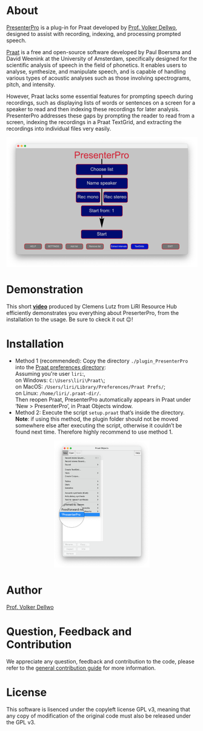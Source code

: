 # About
[PresenterPro](https://www.zora.uzh.ch/id/eprint/127817/1/P%26P2016_Dellwo.pdf) is a plug-in for Praat developed by [Prof. Volker Dellwo](https://www.linguistik.uzh.ch/de/about/mitglieder/dellwo.html), designed to assist with recording, indexing, and processing prompted speech. 

[Praat](https://www.fon.hum.uva.nl/praat/) is a free and open-source software developed by Paul Boersma and David Weenink at the University of Amsterdam, specifically designed for the scientific analysis of speech in the field of phonetics. It enables users to analyse, synthesize, and manipulate speech, and is capable of handling various types of acoustic analyses such as those involving spectrograms, pitch, and intensity. 

However, Praat lacks some essential features for prompting speech during recordings, such as displaying lists of words or sentences on a screen for a speaker to read and then indexing these recordings for later analysis. PresenterPro addresses these gaps by prompting the reader to read from a screen, indexing the recordings in a Praat TextGrid, and extracting the recordings into individual files very easily.

![Home screen of PresenterPro.](./images/PresentorPro_HomeScreen.png)

# Demonstration
This short **[video](https://www.youtube.com/watch?v=ysKoC0rHrR0)** produced by Clemens Lutz from LiRI Resource Hub efficiently demonstrates you everything about PreserterPro, from the installation to the usage. Be sure to ckeck it out 😉!

# Installation
- Method 1 (recommended): Copy the directory `./plugin_PresenterPro` into the [Praat preferences directory](https://www.fon.hum.uva.nl/praat/manual/preferences_folder.html): \
  Assuming you're user `liri`:, \
  on Windows: `C:\Users\liri\Praat\`; \
  on MacOS: `/Users/liri/Library/Preferences/Praat Prefs/`; \
  on Linux: `/home/liri/.praat-dir/`.\
  Then reopen Praat, PresenterPro automatically appears in Praat under ‘New > PresenterPro’, in Praat Objects window.
- Method 2: Execute the script `setup.praat` that’s inside the directory. \
  **Note**: if using this method, the plugin folder should not be moved somewhere else after executing the script, otherwise it couldn’t be found next time. Therefore highly recommend to use method 1.

<div align="center">
  <img src="./images/Praat_objects_PresenterPro.png" alt="Entry of PresenterPro in Praat." style="width: 50%;">
</div>

# Author
[Prof. Volker Dellwo](https://www.liri.uzh.ch/en/aboutus/Volker-Dellwo.html)

# Question, Feedback and Contribution
We appreciate any question, feedback and contribution to the code, please refer to the [general contribution guide](https://docs.github.com/en/pull-requests/collaborating-with-pull-requests/proposing-changes-to-your-work-with-pull-requests/about-pull-requests) for more information.

# License
This software is lisenced under the copyleft license GPL v3, meaning that any copy of modification of the original code must also be released under the GPL v3.
